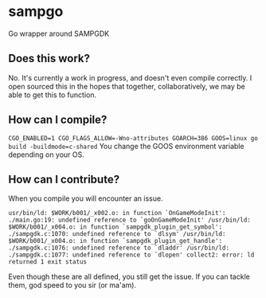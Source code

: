 # sampgo
Go wrapper around SAMPGDK

## Does this work?
No. It's currently a work in progress, and doesn't even compile correctly. I open sourced this in the hopes that together, collaboratively, we may be able to get this to function.

## How can I compile?
`CGO_ENABLED=1 CGO_FLAGS_ALLOW=-Wno-attributes GOARCH=386 GOOS=linux go build -buildmode=c-shared`
You change the GOOS environment variable depending on your OS.

## How can I contribute?
When you compile you will encounter an issue.

```usr/bin/ld: $WORK/b001/_x002.o: in function `OnGameModeInit':
./main.go:19: undefined reference to `goOnGameModeInit'
/usr/bin/ld: $WORK/b001/_x004.o: in function `sampgdk_plugin_get_symbol':
./sampgdk.c:1070: undefined reference to `dlsym'
/usr/bin/ld: $WORK/b001/_x004.o: in function `sampgdk_plugin_get_handle':
./sampgdk.c:1076: undefined reference to `dladdr'
/usr/bin/ld: ./sampgdk.c:1077: undefined reference to `dlopen'
collect2: error: ld returned 1 exit status```

Even though these are all defined, you still get the issue. If you can tackle them, god speed to you sir (or ma'am).
